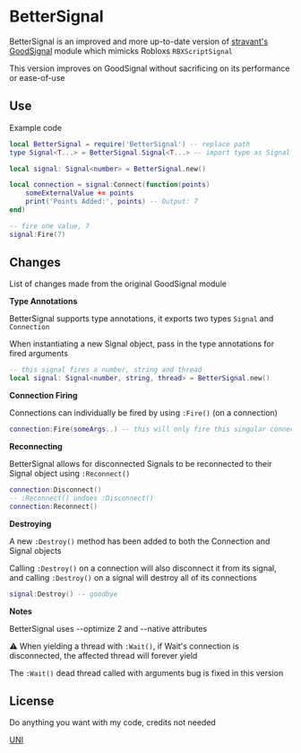 # BetterSignal

BetterSignal is an improved and more up-to-date version of [stravant's GoodSignal](https://github.com/stravant/goodsignal) module which mimicks
Robloxs `RBXScriptSignal`

This version improves on GoodSignal without sacrificing on its performance or ease-of-use

## Use

Example code

```lua
local BetterSignal = require('BetterSignal') -- replace path
type Signal<T...> = BetterSignal.Signal<T...> -- import type as Signal

local signal: Signal<number> = BetterSignal.new()

local connection = signal:Connect(function(points)
    someExternalValue += points
    print('Points Added:', points) -- Output: 7
end)

-- fire one value, 7
signal:Fire(7)
```

## Changes

List of changes made from the original GoodSignal module

**Type Annotations**

BetterSignal supports type annotations, it exports two types `Signal` and `Connection`

When instantiating a new Signal object, pass in the type annotations for fired arguments

```lua
-- this signal fires a number, string and thread
local signal: Signal<number, string, thread> = BetterSignal.new()
```

**Connection Firing**

Connections can individually be fired by using `:Fire()` (on a connection)

```lua
connection:Fire(someArgs..) -- this will only fire this singular connection
```

**Reconnecting**

BetterSignal allows for disconnected Signals to be reconnected to their Signal object using `:Reconnect()`

```lua
connection:Disconnect()
-- :Reconnect() undoes :Disconnect()
connection:Reconnect()
```

**Destroying**

A new `:Destroy()` method has been added to both the Connection and Signal objects

Calling `:Destroy()` on a connection will also disconnect it from its signal, and calling `:Destroy()` on a signal will destroy all of its connections

```lua
signal:Destroy() -- goodbye
```

**Notes**

BetterSignal uses --optimize 2 and --native attributes

⚠️ When yielding a thread with `:Wait()`, if Wait's connection is disconnected, the affected thread will forever yield

The `:Wait()` dead thread called with arguments bug is fixed in this version

## License

Do anything you want with my code, credits not needed

[UNI](https://choosealicense.com/licenses/unlicense/)